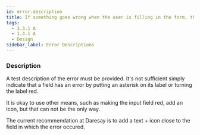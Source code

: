 ```yaml
---
id: error-description
title: If something goes wrong when the user is filling in the form, the error must be decribed in text
tags:
  - 3.3.1 A
  - 1.4.1 A
  - Design
sidebar_label: Error Descriptions
---
```


### Description

A test description of the error must be provided. It's not sufficient simply indicate that a field has an error by putting an asterisk on its label or turning the label red.  

It is okay to use other means, such as making the input field red, add an icon, but that can not be the only way.

The current recommendation at Daresay is to add a text + icon close to the field in which the error occured. 

